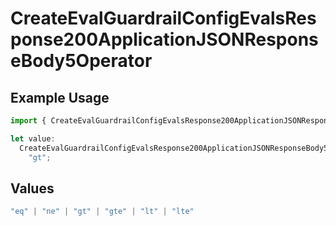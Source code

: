 # CreateEvalGuardrailConfigEvalsResponse200ApplicationJSONResponseBody5Operator

## Example Usage

```typescript
import { CreateEvalGuardrailConfigEvalsResponse200ApplicationJSONResponseBody5Operator } from "@orq-ai/node/models/operations";

let value:
  CreateEvalGuardrailConfigEvalsResponse200ApplicationJSONResponseBody5Operator =
    "gt";
```

## Values

```typescript
"eq" | "ne" | "gt" | "gte" | "lt" | "lte"
```